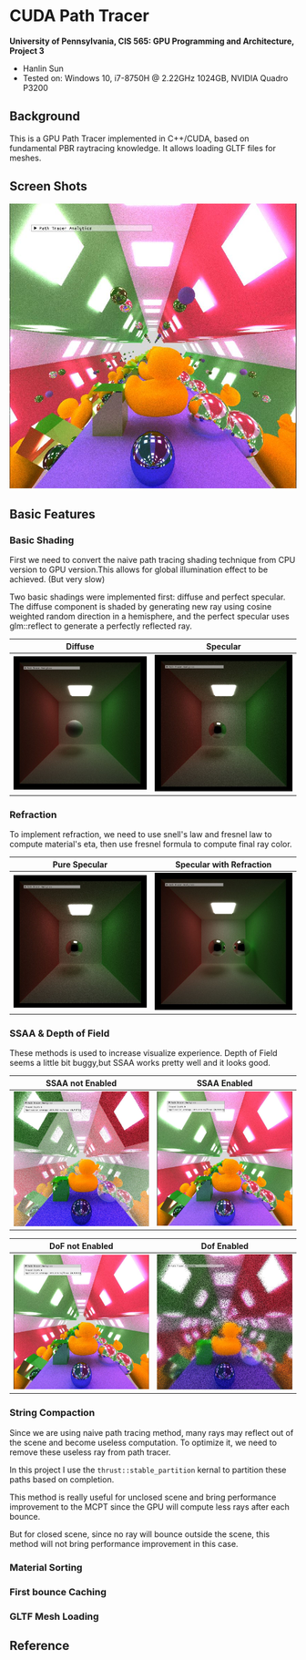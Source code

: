 CUDA Path Tracer
================

**University of Pennsylvania, CIS 565: GPU Programming and Architecture, Project 3**

* Hanlin Sun
* Tested on: Windows 10, i7-8750H @ 2.22GHz 1024GB, NVIDIA Quadro P3200

## Background

This is a GPU Path Tracer implemented in C++/CUDA, based on fundamental PBR raytracing knowledge.
It allows loading GLTF files for meshes.

## Screen Shots

![Render Img](img/Final.JPG)

## Basic Features

### Basic Shading

First we need to convert the naive path tracing shading technique from CPU version to GPU version.This allows for global illumination
effect to be achieved. (But very slow)

Two basic shadings were implemented first: diffuse and perfect specular. The diffuse component is shaded by generating new ray using cosine weighted random direction in a hemisphere, and the perfect specular uses glm::reflect to generate a perfectly reflected ray.

Diffuse | Specular
:--------------------------:|:------------------------:
![Render Img](img/Diffuse.JPG) | ![Render Img](img/specular.JPG)

### Refraction

To implement refraction, we need to use snell's law and fresnel law to compute material's eta, then use fresnel formula to compute final ray color.

Pure Specular | Specular with Refraction
:--------------------------:|:-------------------------:
![Render Img](img/specular.JPG) | ![Render Img](img/refraction.JPG)

### SSAA & Depth of Field

These methods is used to increase visualize experience. Depth of Field seems a little bit buggy,but SSAA works pretty well and it looks good.

SSAA not Enabled | SSAA Enabled
:-------------------------:|:-------------------------:
![Render Img](img/enableSSAA.JPG) | ![Render Img](img/NOSSAA.JPG)

DoF not Enabled | Dof Enabled
:-------------------------:|:-------------------------:
![Render Img](img/NOSSAA.JPG) | ![Render Img](img/DoF.JPG)

### String Compaction

Since we are using naive path tracing method, many rays may reflect out of the scene and become useless computation.
To optimize it, we need to remove these useless ray from path tracer.

In this project I use the `thrust::stable_partition` kernal to partition these paths based on completion.

This method is really useful for unclosed scene and bring performance improvement to the MCPT since the GPU will compute less rays after each bounce.



But for closed scene, since no ray will bounce outside the scene, this method will not bring performance improvement in this case.

### Material Sorting



### First bounce Caching



### GLTF Mesh Loading




## Reference
